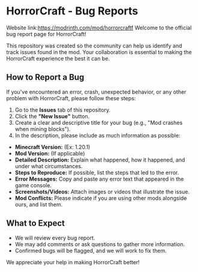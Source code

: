# HorrorCraft - Bug Reports
Website link:https://modrinth.com/mod/horrorcraftf
Welcome to the official bug report page for HorrorCraft!

This repository was created so the community can help us identify and track issues found in the mod. Your collaboration is essential to making the HorrorCraft experience the best it can be.

## How to Report a Bug

If you've encountered an error, crash, unexpected behavior, or any other problem with HorrorCraft, please follow these steps:

1. Go to the **Issues** tab of this repository.
2. Click the **"New Issue"** button.
3. Create a clear and descriptive title for your bug (e.g., "Mod crashes when mining blocks").
4. In the description, please include as much information as possible:
* **Minecraft Version:** (Ex: 1.20.1)
* **Mod Version:** (If applicable)
* **Detailed Description:** Explain what happened, how it happened, and under what circumstances.
* **Steps to Reproduce:** If possible, list the steps that led to the error.
* **Error Messages:** Copy and paste any error text that appeared in the game console.
* **Screenshots/Videos:** Attach images or videos that illustrate the issue.
* **Mod Conflicts:** Please indicate if you are using other mods alongside ours, and list them.

## What to Expect

* We will review every bug report.
* We may add comments or ask questions to gather more information.
* Confirmed bugs will be flagged, and we will work to fix them.

We appreciate your help in making HorrorCraft better!
